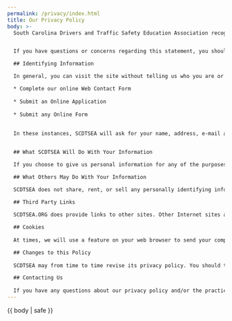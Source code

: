 ```yaml
---
permalink: /privacy/index.html
title: Our Privacy Policy
body: >-
  South Carolina Drivers and Traffic Safety Education Association recognizes that respecting user privacy over the Internet is of utmost importance. This privacy statement is designed to provide information about the privacy and data collection practices for the site: https://scdtsea.org. The site is operated by South Carolina Drivers And Traffic Safety Education Association.


  If you have questions or concerns regarding this statement, you should first [contact us](/contact). Your question will be directed to the appropriate person.

  ## Identifying Information

  In general, you can visit the site without telling us who you are or providing any information about yourself. In some areas of the site, we ask you to provide information that will enable us to process a request via our Web Contact Form and/or to follow up with you. Generally, SCDTSEA only requests identifying information when you:

  * Complete our online Web Contact Form
  
  * Submit an Online Application
  
  * Submit any Online Form
  
  
  In these instances, SCDTSEA will ask for your name, address, e-mail address, phone number and other appropriate information needed to provide you with these services. In all instances, if you receive a newsletter or other mailing from us, you will always be able to “unsubscribe” to these mailings at any time.


  ## What SCDTSEA Will Do With Your Information

  If you choose to give us personal information for any of the purposes above, this information is retained by SCDTSEA and will only be used by SCDTSEA to support your relationship with us. We will not add you to a mailing list, or newsletter without your registration for this service. We will only contact you if further information is required from you to complete a request.

  ## What Others May Do With Your Information

  SCDTSEA does not share, rent, or sell any personally identifying information provided through our Site (such as your name or email address) to any outside organization for use in its marketing or solicitations.

  ## Third Party Links
  
  SCDTSEA.ORG does provide links to other sites. Other Internet sites and services have separate privacy and data collection practices. Once you leave scdtsea.org, SCDTSEA cannot control, and has no responsibility for, the privacy policies or data collection activities at another site.

  ## Cookies
  
  At times, we will use a feature on your web browser to send your computer a cookie. We do not use cookies to retrieve any personal information from your computer. We only use cookies to learn ways to enhance our Sites, and to give you better, more personalized service while in our web site. You can reset your browser to refuse all cookies or indicate when a cookie is sent. However, some functions of the site will not function if you refuse cookies.

  ## Changes to this Policy
  
  SCDTSEA may from time to time revise its privacy policy. You should therefore periodically visit this page, so you are aware of any such revisions. We will not, however, use your existing information in a manner not previously disclosed.

  ## Contacting Us
  
  If you have any questions about our privacy policy and/or the practices of our web site, you can always [contact us](/contact).
---
```

{{ body | safe }}
